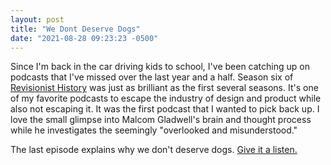 ```yaml
---
layout: post
title: "We Dont Deserve Dogs"
date: "2021-08-28 09:23:23 -0500"
---
```


Since I'm back in the car driving kids to school, I've been catching up on podcasts that I've missed over the last year and a half. Season six of [Revisionist History](https://www.pushkin.fm/show/revisionist-history/) was just as brilliant as the first several seasons. It's one of my favorite podcasts to escape the industry of design and product while also not escaping it. It was the first podcast that I wanted to pick back up.
I love the small glimpse into Malcom Gladwell's brain and thought process while he investigates the seemingly "overlooked and misunderstood."

The last episode explains why we don't deserve dogs. [Give it a listen.](https://www.pushkin.fm/episode/the-dog-will-see-you-now/)
